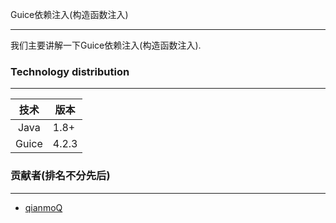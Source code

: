 Guice依赖注入(构造函数注入)

---

我们主要讲解一下Guice依赖注入(构造函数注入).

### Technology distribution

---

|技术|版本|
|:---:|---|
|Java|1.8+|
|Guice|4.2.3|

### 贡献者(排名不分先后)

---

- [qianmoQ](https://github.com/qianmoQ)
